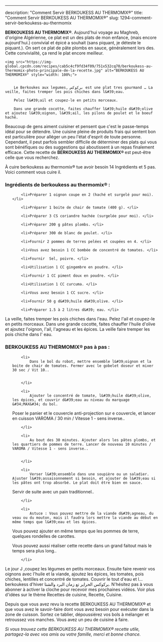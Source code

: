 ---
description: "Comment Servir BERKOUKESS AU THERMOMIX®"
title: "Comment Servir BERKOUKESS AU THERMOMIX®"
slug: 1294-comment-servir-berkoukess-au-thermomix

<p>
	<strong>BERKOUKESS AU THERMOMIX®</strong>. 
	Aujourd&#39;hui voyage au Maghreb, d&#39;origine Algérienne, ce plat est un des plats de mon enfance, (mais encore aujourd&#39;hui.) convivial et épicé a souhait (sans piquant, je déteste le piquant.). On sert ce plat de pâte plombs en sauce, généralement lors des. Cette convivialité, ça rend le plat encore meilleur.
</p>
<p>
	
	<img src="https://img-global.cpcdn.com/recipes/cab5c4cf9fd34f09/751x532cq70/berkoukess-au-thermomix-photo-principale-de-la-recette.jpg" alt="BERKOUKESS AU THERMOMIX®" style="width: 100%;">
	
	
		Le Berkoukes aux legumes, بركوكس est une plat tres gourmand … La veille, faites tremper les pois chiches dans l&#39;eau.
	
		Pelez l&#39;ail et coupez-le en petits morceaux.
	
		Dans une grande cocotte, faites chauffer l&#39;huile d&#39;olive et ajoutez l&#39;oignon, l&#39;ail, les pilons de poulet et le boeuf haché.
	
</p>

Beaucoup de gens aiment cuisiner et pensent que c'est le passe-temps idéal pour se détendre. Une cuisine pleine de produits frais qui sentent bon est particulière pour alléger un peu l'état d'esprit de toute personne. Cependant, il peut parfois sembler difficile de déterminer des plats qui vous sont bénéfiques ou des suggestions qui aboutissent à un repas finalement efficace. Cette recette de <strong> BERKOUKESS AU THERMOMIX® </strong> est peut-être celle que vous recherchez.

<!--inarticleads1-->

À cuire berkoukess au thermomix® tue avoir besoin 14 Ingrédients et 5 pas. Voici comment vous cuire il.

<h3>Ingrédients de berkoukess au thermomix® :</h3>

<ol>
	
		<li>Préparer 1 oignon coupe en 2 (haché et surgelé pour moi). </li>
	
		<li>Préparer 1 boite de chair de tomate (400 g). </li>
	
		<li>Préparer 3 CS coriandre hachée (surgelée pour moi). </li>
	
		<li>Préparer 200 g pâtes plombs. </li>
	
		<li>Préparer 300 de blanc de poulet. </li>
	
		<li>Fournir 2 pommes de terres pelées et coupées en 4. </li>
	
		<li>Vous avez besoin 1 CC bombée de concentré de tomates. </li>
	
		<li>Fournir  Sel, poivre. </li>
	
		<li>Utilisation 1 CC gingembre en poudre. </li>
	
		<li>Fournir 1 CC piment doux en poudre. </li>
	
		<li>Utilisation 1 CC curcuma. </li>
	
		<li>Vous avez besoin 1 CC sucre. </li>
	
		<li>Fournir 50 g d&#39;huile d&#39;olive. </li>
	
		<li>Préparer 1.5 à 2 litres d&#39; eau. </li>
	
</ol>

La veille, faites tremper les pois chiches dans l&#39;eau. Pelez l&#39;ail et coupez-le en petits morceaux. Dans une grande cocotte, faites chauffer l&#39;huile d&#39;olive et ajoutez l&#39;oignon, l&#39;ail, l&#39;agneau et les épices. La veille faire tremper les pois chiche dans l&#39; eau. 

<!--inarticleads2-->

<h3>BERKOUKESS AU THERMOMIX® pas à pas :</h3>

<ol>
	
		<li>
			Dans le bol du robot, mettre ensemble l&#39;oignon et la boite de chair de tomates. Fermer avec le gobelet doseur et mixer 30 sec / Vit 10..
			
			
		</li>
	
		<li>
			Ajouter le concentré de tomate, l&#39;huile d&#39;olive, les épices, et couvrir d&#39;eau au niveau du marquage &#34;MAX&#34; du bol.

Poser le panier et le couvercle anti-projection sur e couvercle, et lancer en cuisson VAROMA / 30 min / Vitesse 1 - sens inverse..
			
			
		</li>
	
		<li>
			Au bout des 30 minutes. Ajouter alors les pâtes plombs, et les quartiers de pommes de terre. Lancer de nouveau 10 minutes / VAROMA / Vitesse 1 - sens inverse..
			
			
		</li>
	
		<li>
			Verser l&#39;ensemble dans une soupière ou un saladier. Ajuster l&#39;assaisonnement si besoin, et ajouter de l&#39;eau si les pâtes ont trop absorbé. Le plat doit être bien en sauce.

Servir de suite avec un pain traditionnel..
			
			
		</li>
	
		<li>
			Astuce : Vous pouvez mettre de la viande d&#39;agneau, du veau ou du mouton, mais il faudra lors mettre la viande au début en même temps que l&#39;eau et les épices.
 
Vous pouvez ajouter en même temps que les pommes de terre, quelques rondelles de carottes.

Vous pouvez aussi réaliser cette recette dans un grand faitout mais le temps sera plus long..
			
			
		</li>
	
</ol>

Le jour J ,coupez les légumes en petits morceaux. Ensuite faire revenir vos oignons avec l&#39;huile et la viande, ajoutez les épices, les tomates, pois chiches, lentilles et concentré de tomates. Couvrir le tout d&#39;eau et l… berkoukess d&#39;hiver بركوكس الحراير تع زمان البرد والشتا. N&#39;hésitez pas à vous abonner à activer la cloche pour recevoir mes prochaines vidéos. Voir plus d&#39;idées sur le thème Recettes de cuisine, Recette, Cuisine. 

<!--inarticleads1-->

<p>
Depuis que vous avez revu la recette BERKOUKESS AU THERMOMIX® et que vous avez le savoir-faire dont vous avez besoin pour exécuter dans la zone de cuisson. Sortez ce tablier, dépoussiérez vos bols à mélanger et retroussez vos manches. Vous avez un peu de cuisine à faire.
</p>

<p>
<i>Si vous trouvez cette BERKOUKESS AU THERMOMIX® recette utile, partagez-la avec vos amis ou votre famille, merci et bonne chance.</i>
</p>
